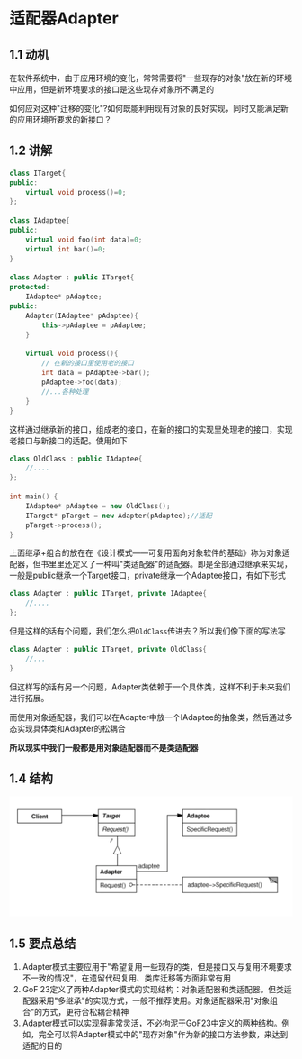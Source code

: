 # 适配器Adapter

## 1.1 动机

在软件系统中，由于应用环境的变化，常常需要将"一些现存的对象"放在新的环境中应用，但是新环境要求的接口是这些现存对象所不满足的

如何应对这种"迁移的变化"?如何既能利用现有对象的良好实现，同时又能满足新的应用环境所要求的新接口？

## 1.2 讲解

```c++
class ITarget{
public:
    virtual void process()=0;
};

class IAdaptee{
public:
    virtual void foo(int data)=0;
    virtual int bar()=0;
}

class Adapter : public ITarget{
protected:
    IAdaptee* pAdaptee;
public:
    Adapter(IAdaptee* pAdaptee){
        this->pAdaptee = pAdaptee;
    }
    
    virtual void process(){
        // 在新的接口里使用老的接口
        int data = pAdaptee->bar();
        pAdaptee->foo(data);
        //...各种处理
    }
}
```

这样通过继承新的接口，组成老的接口，在新的接口的实现里处理老的接口，实现老接口与新接口的适配。使用如下

```c++
class OldClass : public IAdaptee{
	//....
};

int main() {
    IAdaptee* pAdaptee = new OldClass();
    ITarget* pTarget = new Adapter(pAdaptee);//适配
    pTarget->process();
}
```

上面继承+组合的放在在《设计模式——可复用面向对象软件的基础》称为对象适配器，但书里里还定义了一种叫"类适配器"的适配器。即是全部通过继承来实现，一般是public继承一个Target接口，private继承一个Adaptee接口，有如下形式

```c++
class Adapter : public ITarget, private IAdaptee{
    //....
};
```

但是这样的话有个问题，我们怎么把`OldClass`传进去？所以我们像下面的写法写

```c++
class Adapter : public ITarget, private OldClass{
    //...
}
```

但这样写的话有另一个问题，Adapter类依赖于一个具体类，这样不利于未来我们进行拓展。

而使用对象适配器，我们可以在Adapter中放一个IAdaptee的抽象类，然后通过多态实现具体类和Adapter的松耦合

**所以现实中我们一般都是用对象适配器而不是类适配器**

## 1.4 结构

![](../img/对象适配器结构.png)

## 1.5 要点总结

1. Adapter模式主要应用于"希望复用一些现存的类，但是接口又与复用环境要求不一致的情况"，在遗留代码复用、类库迁移等方面非常有用
2. GoF 23定义了两种Adapter模式的实现结构：对象适配器和类适配器。但类适配器采用"多继承"的实现方式，一般不推荐使用。对象适配器采用"对象组合"的方式，更符合松耦合精神
3. Adapter模式可以实现得非常灵活，不必拘泥于GoF23中定义的两种结构。例如，完全可以将Adapter模式中的"现存对象"作为新的接口方法参数，来达到适配的目的